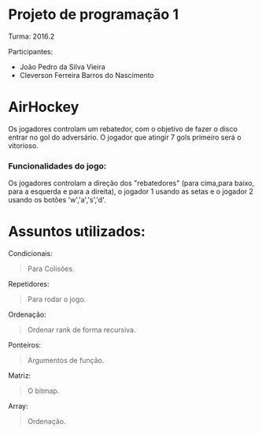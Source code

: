 # Projeto de programação 1
Turma: 2016.2

Participantes: 

  - João Pedro da Silva Vieira
  - Cleverson Ferreira Barros do Nascimento 
 
# AirHockey

Os jogadores controlam um rebatedor, com o objetivo de fazer o disco entrar no gol do adversário. O jogador que atingir 7 gols primeiro 
será o vitorioso.

### Funcionalidades do jogo:

Os jogadores controlam a direção dos "rebatedores" (para cima,para baixo,
para a esquerda e para a direita), o jogador 1 usando as setas e o jogador 2 usando os botões 'w','a','s','d'.

# Assuntos utilizados:

Condicionais:

>Para Colisões.

Repetidores:

>Para rodar o jogo.

Ordenação:

>Ordenar rank de forma recursiva.

Ponteiros:

>Argumentos de função.

Matriz:

>O bitmap.

Array:

>Ordenação.
